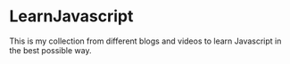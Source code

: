 # LearnJavascript

This is my collection from different blogs and videos to learn Javascript in the best possible way.
